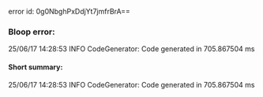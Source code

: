 error id: 0g0NbghPxDdjYt7jmfrBrA==
### Bloop error:

25/06/17 14:28:53 INFO CodeGenerator: Code generated in 705.867504 ms
#### Short summary: 

25/06/17 14:28:53 INFO CodeGenerator: Code generated in 705.867504 ms